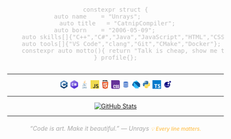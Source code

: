 <p align="center">
  <pre style="font-family:monospace; font-size:14px; text-align:center; color:#c0c0c0;">
constexpr struct {
    auto name    = "Unrays";              
    auto title   = "CatnipCompiler";   
    auto born    = "2006-05-09";          
    auto skills[]{"C++","C#","Java","JavaScript","HTML","CSS","SQL","Dart","Python","TypeScript","Lua"};  
    auto tools[]{"VS Code","clang","Git","CMake","Docker"}; 
    constexpr auto motto(){ return "Talk is cheap, show me the code."; }
} profile{};
  </pre>
</p>

---

<p align="center">
  <code><img height="20" alt="C++" src="https://raw.githubusercontent.com/github/explore/main/topics/cpp/cpp.png"></code>
  <code><img height="20" alt="C#" src="https://raw.githubusercontent.com/github/explore/main/topics/csharp/csharp.png"></code>
  <code><img height="20" alt="Java" src="https://raw.githubusercontent.com/github/explore/main/topics/java/java.png"></code>
  <code><img height="20" alt="JavaScript" src="https://raw.githubusercontent.com/github/explore/main/topics/javascript/javascript.png"></code>
  <code><img height="20" alt="HTML" src="https://raw.githubusercontent.com/github/explore/main/topics/html/html.png"></code>
  <code><img height="20" alt="CSS" src="https://raw.githubusercontent.com/github/explore/main/topics/css/css.png"></code>
  <code><img height="20" alt="SQL" src="https://raw.githubusercontent.com/github/explore/main/topics/sql/sql.png"></code>
  <code><img height="20" alt="Dart" src="https://raw.githubusercontent.com/github/explore/main/topics/dart/dart.png"></code>
  <code><img height="20" alt="Python" src="https://raw.githubusercontent.com/github/explore/main/topics/python/python.png"></code>
  <code><img height="20" alt="TypeScript" src="https://raw.githubusercontent.com/github/explore/main/topics/typescript/typescript.png"></code>
  <code><img height="20" alt="Lua" src="https://raw.githubusercontent.com/github/explore/main/topics/lua/lua.png"></code>
</p>

---

<div align="center">
<a href="https://github.com/Unrays">
  <img src="https://github-readme-stats.vercel.app/api?username=Unrays&show_icons=true&theme=transparent&hide_border=true&bg_color=00000000&text_color=ffffff&icon_color=ffdf00&title_color=ffdf00" alt="GitHub Stats" />
</a>
</div>

---

<p align="center" style="font-style:italic; color:#aaaaaa; margin-top:20px;">
“Code is art. Make it beautiful.” — Unrays  
<span style="font-size:12px; color:#ffb733;">💡 Every line matters.</span>
</p>
